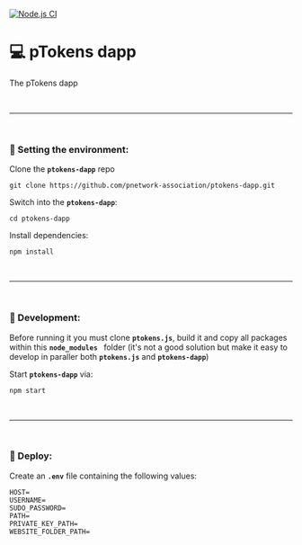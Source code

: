 [![Node.js CI](https://github.com/pnetwork-association/ptokens-dapp/actions/workflows/test.yml/badge.svg)](https://github.com/pnetwork-association/ptokens-dapp/actions/workflows/test.yml)
# :computer: pTokens dapp

The pTokens dapp

&nbsp;

***

&nbsp;

### :house_with_garden: Setting the environment:

Clone the __`ptokens-dapp`__ repo

```
git clone https://github.com/pnetwork-association/ptokens-dapp.git
```

Switch into the __`ptokens-dapp`__:

```
cd ptokens-dapp
```

Install dependencies:

```
npm install
```

&nbsp;

***

&nbsp;

### :wrench: Development:

Before running it you must clone __`ptokens.js`__, build it and copy all packages within this __`node_modules `__
folder (it's not a good solution but make it easy to develop in paraller both __`ptokens.js`__ and __`ptokens-dapp`__)


Start __`ptokens-dapp`__ via:

```
npm start
```

&nbsp;

***

&nbsp;

### :rocket: Deploy:

Create an __`.env`__ file containing the following values:

```
HOST=
USERNAME=
SUDO_PASSWORD=
PATH=
PRIVATE_KEY_PATH=
WEBSITE_FOLDER_PATH=
```
